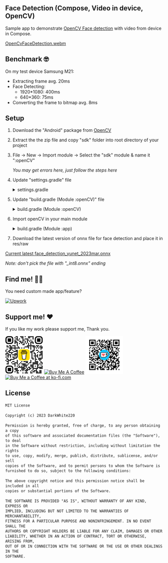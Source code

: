 ## Face Detection (Compose, Video in device, OpenCV)

Sample app to demonstrate [OpenCV Face detection](https://opencv.org/) with video from device in Compose.

[OpenCvFaceDetection.webm](https://github.com/darkwhite220/OpenCvFaceDetection_Kotlin/assets/53045980/30fa9329-5cfb-47ba-9c22-8d78f8d317e1)

## Benchmark 🤓

On my test device Samsung M21:

- Extracting frame avg. 20ms
- Face Detecting:
  - 1920*1080: 400ms
  - 640*360: 75ms
- Converting the frame to bitmap avg. 8ms

## Setup

1. Download the "Android" package from [OpenCV](https://opencv.org/releases/)
2. Extract the the zip file and copy "sdk" folder into root directory of your project
3. File -> New -> Import module -> Select the "sdk" module & name it ":openCV"

   *You may get errors here, just follow the steps here*

4. Update "settings.gradle" file

    <details>
    <summary>settings.gradle</summary>  

          pluginManagement {
              repositories {
                  google {
                      content {
                          includeGroupByRegex("com\\.android.*")
                          includeGroupByRegex("com\\.google.*")
                          includeGroupByRegex("androidx.*")
                      }
                  }
                  mavenCentral()
                  gradlePluginPortal()
              }
          }
          dependencyResolutionManagement {
              repositoriesMode.set(RepositoriesMode.FAIL_ON_PROJECT_REPOS)
              repositories {
                  google()
                  mavenCentral()
              }
          }
          
          rootProject.name = "OpenCVFaceDetection" <---- YOUR PROJECT NAME
          include(":app")
          
          include(":openCV")
          project(":openCV").projectDir = File(rootDir, "sdk/")

   </details>

5. Update "build.gradle (Module :openCV)" file

   <details>      
   <summary>build.gradle (Module :openCV)</summary>  
            
          ...
          minSdkVersion 24 (same as your main module)
          targetSdkVersion 34 (same as your main module)
          add:
          kotlinOptions {
            jvmTarget = "1.8" (same as your main module)
          }
          ...

   </details>

6. Import openCV in your main module

    <details>
     <summary>build.gradle (Module :app)</summary>
   
          ...
          implementation (fileTree(mapOf("dir" to "libs", "include" to listOf("*.jar"))))
          implementation (project(":openCV"))

   </details>

7. Download the latest version of onnx file for face detection and place it in res/raw

[Current latest face_detection_yunet_2023mar.onnx](https://github.com/opencv/opencv_zoo/tree/main/models/face_detection_yunet)

*Note: don't pick the file with "_int8.onnx" ending*

## Find me! 👨‍💻

You need custom made app/feature?

<p>
<a href="https://www.upwork.com/workwith/abderrahima" target="_blank"><img src="https://upload.wikimedia.org/wikipedia/commons/f/f4/Upwork_Logo.svg" alt="Upwork" style="height: 60px !important;width: 223px !important;" ></a>
</p>

## Support me! ❤️

If you like my work please support me, Thank you.

<p>
<img src="art/bmc_qr.png" width=120px height=120px>
<a href="https://www.buymeacoffee.com/darkwhiteapps" target="_blank"><img src="https://cdn.buymeacoffee.com/buttons/v2/default-yellow.png" alt="Buy Me A Coffee" style="height: 60px !important;width: 217px !important;" ></a>

<img src="art/ko-fi_qrcode.png" width=120px height=120px>
 <a href='https://ko-fi.com/darkwhite' target='_blank'><img style='border:0px;height:60px;width: 170px;' src='https://storage.ko-fi.com/cdn/brandasset/kofi_bg_tag_dark.png' alt='Buy Me a Coffee at ko-fi.com' /></a>
</p>

## License

```
MIT License

Copyright (c) 2023 DarkWhite220

Permission is hereby granted, free of charge, to any person obtaining a copy
of this software and associated documentation files (the "Software"), to deal
in the Software without restriction, including without limitation the rights
to use, copy, modify, merge, publish, distribute, sublicense, and/or sell
copies of the Software, and to permit persons to whom the Software is
furnished to do so, subject to the following conditions:

The above copyright notice and this permission notice shall be included in all
copies or substantial portions of the Software.

THE SOFTWARE IS PROVIDED "AS IS", WITHOUT WARRANTY OF ANY KIND, EXPRESS OR
IMPLIED, INCLUDING BUT NOT LIMITED TO THE WARRANTIES OF MERCHANTABILITY,
FITNESS FOR A PARTICULAR PURPOSE AND NONINFRINGEMENT. IN NO EVENT SHALL THE
AUTHORS OR COPYRIGHT HOLDERS BE LIABLE FOR ANY CLAIM, DAMAGES OR OTHER
LIABILITY, WHETHER IN AN ACTION OF CONTRACT, TORT OR OTHERWISE, ARISING FROM,
OUT OF OR IN CONNECTION WITH THE SOFTWARE OR THE USE OR OTHER DEALINGS IN THE
SOFTWARE.
```
